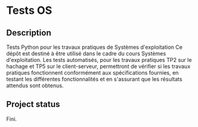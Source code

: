 # Tests OS



## Description
Tests Python pour les travaux pratiques de Systèmes d'exploitation
Ce dépôt est destiné à être utilisé dans le cadre du cours Systèmes d'exploitation. 
Les tests automatisés, pour les travaux pratiques TP2 sur le hachage et TP5 sur le client-serveur, permettront de vérifier si les travaux pratiques fonctionnent conformément aux spécifications fournies, en testant les différentes fonctionnalités et en s'assurant que les résultats attendus sont obtenus.




## Project status
Fini.
